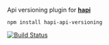 Api versioning plugin for [**hapi**](https://github.com/hapijs/hapi)

```shell
npm install hapi-api-versioning
```

[![Build Status](https://travis-ci.org/StarpTech/hapi-api-versioning.svg)](https://travis-ci.org/StarpTech/hapi-api-versioning)